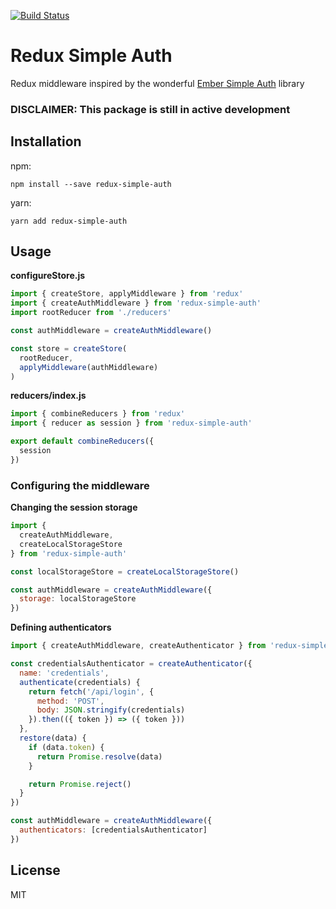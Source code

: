 [![Build Status](https://travis-ci.org/jerelmiller/redux-simple-auth.svg?branch=master)](https://travis-ci.org/jerelmiller/redux-simple-auth)

# Redux Simple Auth

Redux middleware inspired by the wonderful [Ember Simple
Auth](http://ember-simple-auth.com/) library

### DISCLAIMER: This package is still in active development

## Installation

npm:
```
npm install --save redux-simple-auth
```

yarn:
```
yarn add redux-simple-auth
```

## Usage

**configureStore.js**
```javascript
import { createStore, applyMiddleware } from 'redux'
import { createAuthMiddleware } from 'redux-simple-auth'
import rootReducer from './reducers'

const authMiddleware = createAuthMiddleware()

const store = createStore(
  rootReducer,
  applyMiddleware(authMiddleware)
)
```

**reducers/index.js**
```javascript
import { combineReducers } from 'redux'
import { reducer as session } from 'redux-simple-auth'

export default combineReducers({
  session
})
```

### Configuring the middleware

**Changing the session storage**
```javascript
import {
  createAuthMiddleware,
  createLocalStorageStore
} from 'redux-simple-auth'

const localStorageStore = createLocalStorageStore()

const authMiddleware = createAuthMiddleware({
  storage: localStorageStore
})
```

**Defining authenticators**
```javascript
import { createAuthMiddleware, createAuthenticator } from 'redux-simple-auth'

const credentialsAuthenticator = createAuthenticator({
  name: 'credentials',
  authenticate(credentials) {
    return fetch('/api/login', {
      method: 'POST',
      body: JSON.stringify(credentials)
    }).then(({ token }) => ({ token }))
  },
  restore(data) {
    if (data.token) {
      return Promise.resolve(data)
    }

    return Promise.reject()
  }
})

const authMiddleware = createAuthMiddleware({
  authenticators: [credentialsAuthenticator]
})
```

## License

MIT
